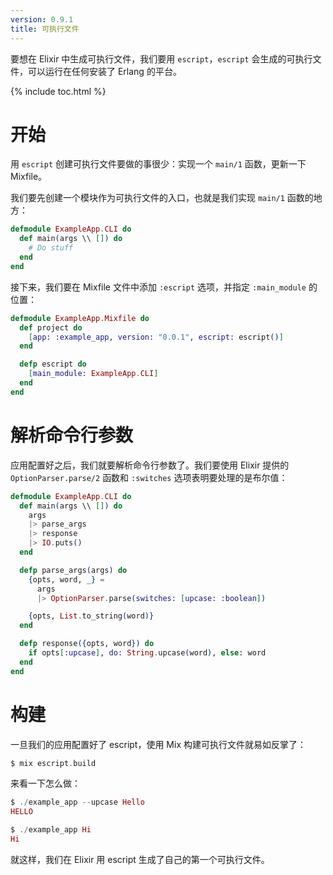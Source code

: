 ```yaml
---
version: 0.9.1
title: 可执行文件
---
```


要想在 Elixir 中生成可执行文件，我们要用 `escript`，`escript` 会生成的可执行文件，可以运行在任何安装了 Erlang 的平台。

{% include toc.html %}

# 开始
用 `escript` 创建可执行文件要做的事很少：实现一个 `main/1` 函数，更新一下 Mixfile。

我们要先创建一个模块作为可执行文件的入口，也就是我们实现 `main/1` 函数的地方：

```elixir
defmodule ExampleApp.CLI do
  def main(args \\ []) do
    # Do stuff
  end
end
```

接下来，我们要在 Mixfile 文件中添加 `:escript` 选项，并指定 `:main_module` 的位置：

```elixir
defmodule ExampleApp.Mixfile do
  def project do
    [app: :example_app, version: "0.0.1", escript: escript()]
  end

  defp escript do
    [main_module: ExampleApp.CLI]
  end
end
```

# 解析命令行参数
应用配置好之后，我们就要解析命令行参数了。我们要使用 Elixir 提供的 `OptionParser.parse/2` 函数和 `:switches` 选项表明要处理的是布尔值：

```elixir
defmodule ExampleApp.CLI do
  def main(args \\ []) do
    args
    |> parse_args
    |> response
    |> IO.puts()
  end

  defp parse_args(args) do
    {opts, word, _} =
      args
      |> OptionParser.parse(switches: [upcase: :boolean])

    {opts, List.to_string(word)}
  end

  defp response({opts, word}) do
    if opts[:upcase], do: String.upcase(word), else: word
  end
end
```

# 构建
一旦我们的应用配置好了 escript，使用 Mix 构建可执行文件就易如反掌了：

```elixir
$ mix escript.build
```

来看一下怎么做：

```elixir
$ ./example_app --upcase Hello
HELLO

$ ./example_app Hi
Hi
```

就这样，我们在 Elixir 用 escript 生成了自己的第一个可执行文件。
